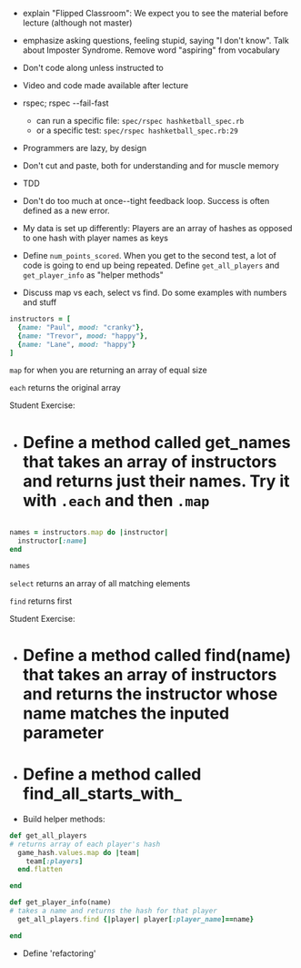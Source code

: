 - explain "Flipped Classroom":  We expect you to see the material before lecture (although not master)

- emphasize asking questions, feeling stupid, saying "I don't know".  Talk about Imposter Syndrome.  Remove word "aspiring" from vocabulary

- Don't code along unless instructed to

- Video and code made available after lecture

- rspec; rspec --fail-fast
    - can run a specific file: `spec/rspec hashketball_spec.rb`
    - or a specific test: `spec/rspec hashketball_spec.rb:29`

- Programmers are lazy, by design

- Don't cut and paste, both for understanding and for muscle memory

- TDD

- Don't do too much at once--tight feedback loop.  Success is often defined as a new error.

- My data is set up differently:  Players are an array of hashes as opposed to one hash with player names as keys

- Define `num_points_scored`.  When you get to the second test, a lot of code is going to end up being repeated.  Define `get_all_players` and `get_player_info` as "helper methods"

- Discuss map vs each, select vs find.  Do some examples with numbers and stuff

```rb
instructors = [
  {name: "Paul", mood: "cranky"},
  {name: "Trevor", mood: "happy"},
  {name: "Lane", mood: "happy"}
]
```
`map` for when you are returning an array of equal size

`each` returns the original array

Student Exercise:  
- # Define a method called get_names that takes an array of instructors and returns just their names.  Try it with `.each` and then `.map`

```rb

names = instructors.map do |instructor|
  instructor[:name]
end

names
```


`select` returns an array of all matching elements

`find` returns first

Student Exercise:  
- # Define a method called find(name) that takes an array of instructors and returns the instructor whose name matches the inputed parameter
- # Define a method called  find_all_starts_with_

- Build helper methods:

```rb
def get_all_players
# returns array of each player's hash
  game_hash.values.map do |team|
    team[:players]
  end.flatten

end

def get_player_info(name)
# takes a name and returns the hash for that player
  get_all_players.find {|player| player[:player_name]==name}

end
```

- Define 'refactoring'